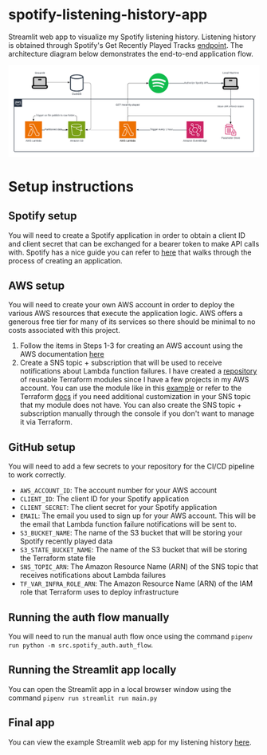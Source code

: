 # spotify-listening-history-app
Streamlit web app to visualize my Spotify listening history. Listening history is obtained through Spotify's Get Recently Played Tracks [endpoint](https://developer.spotify.com/documentation/web-api/reference/get-recently-played). The architecture diagram below demonstrates the end-to-end application flow.

![alt text](Spotify%20API%20Project%20Architecture.png)

# Setup instructions

## Spotify setup
You will need to create a Spotify application in order to obtain a client ID and client secret that can be exchanged for a bearer token to make API calls with. Spotify has a nice guide you can refer to [here](https://developer.spotify.com/documentation/web-api/concepts/apps) that walks through the process of creating an application.

## AWS setup
You will need to create your own AWS account in order to deploy the various AWS resources that execute the application logic. AWS offers a generous free tier for many of its services so there should be minimal to no costs associated with this project.

1. Follow the items in Steps 1-3 for creating an AWS account using the AWS documentation [here](https://docs.aws.amazon.com/accounts/latest/reference/manage-acct-creating.html)
2. Create a SNS topic + subscription that will be used to receive notifications about Lambda function failures. I have created a [repository](https://github.com/amolrairikar/aws-account-infrastructure) of reusable Terraform modules since I have a few projects in my AWS account. You can use the module like in this [example](https://github.com/amolrairikar/aws-account-infrastructure-setup/blob/main/main.tf#L215-L221) or refer to the Terraform [docs](https://registry.terraform.io/providers/hashicorp/aws/latest/docs/resources/sns_topic) if you need additional customization in your SNS topic that my module does not have. You can also create the SNS topic + subscription manually through the console if you don't want to manage it via Terraform.

## GitHub setup
You will need to add a few secrets to your repository for the CI/CD pipeline to work correctly.

- `AWS_ACCOUNT_ID`: The account number for your AWS account
- `CLIENT_ID`: The client ID for your Spotify application
- `CLIENT_SECRET`: The client secret for your Spotify application
- `EMAIL`: The email you used to sign up for your AWS account. This will be the email that Lambda function failure notifications will be sent to.
- `S3_BUCKET_NAME`: The name of the S3 bucket that will be storing your Spotify recently played data
- `S3_STATE_BUCKET_NAME`: The name of the S3 bucket that will be storing the Terraform state file
- `SNS_TOPIC_ARN`: The Amazon Resource Name (ARN) of the SNS topic that receives notifications about Lambda failures
- `TF_VAR_INFRA_ROLE_ARN`: The Amazon Resource Name (ARN) of the IAM role that Terraform uses to deploy infrastructure

## Running the auth flow manually
You will need to run the manual auth flow once using the command `pipenv run python -m src.spotify_auth.auth_flow`.

## Running the Streamlit app locally
You can open the Streamlit app in a local browser window using the command `pipenv run streamlit run main.py`

## Final app
You can view the example Streamlit web app for my listening history [here](https://spotify-listening-history-app-dxnofv5whhfh6esgsgotg5.streamlit.app/).